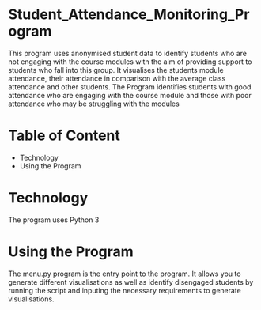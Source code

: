 # Student_Attendance_Monitoring_Program
This program uses anonymised student data to identify students who are not engaging with the course modules with the aim of providing support to students who fall into this group.
It visualises the students module attendance, their attendance in comparison with the average class attendance and other students. The Program identifies students with good attendance who are engaging with the course module and those with poor attendance who may be struggling with the modules
# Table of Content
- Technology
- Using the Program
# Technology
The program uses Python 3
# Using the Program
The menu.py program is the entry point to the program. It allows you to generate different visualisations as well as identify disengaged students by running the script and inputing the necessary requirements to generate visualisations.
